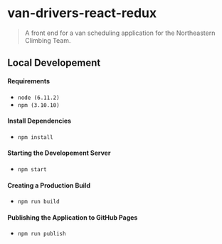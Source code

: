 # van-drivers-react-redux

> A front end for a van scheduling application for the Northeastern Climbing Team.

## Local Developement

#### Requirements

- `node (6.11.2)`
- `npm (3.10.10)`

#### Install Dependencies

- `npm install`

#### Starting the Developement Server

- `npm start`

#### Creating a Production Build

- `npm run build`

#### Publishing the Application to GitHub Pages

- `npm run publish`
